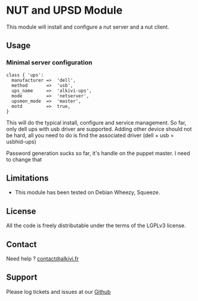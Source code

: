 # NUT and UPSD Module

This module will install and configure a nut server and a nut client.

## Usage

### Minimal server configuration

```puppet
class { 'ups': 
  manufacturer =>  'dell',
  method       =>  'usb',
  ups_name     =>  'alkivi-ups',
  mode         =>  'netserver',
  upsmon_mode  =>  'master',
  motd         =>  true,
}
```
This will do the typical install, configure and service management.
So far, only dell ups with usb driver are supported.
Adding other device should not be hard, all you need to do is find the associated driver (dell + usb = usbhid-ups)

Password generation sucks so far, it's handle on the puppet master. I need to change that

## Limitations

* This module has been tested on Debian Wheezy, Squeeze.

## License

All the code is freely distributable under the terms of the LGPLv3 license.

## Contact

Need help ? contact@alkivi.fr

## Support

Please log tickets and issues at our [Github](https://github.com/alkivi-sas/)
